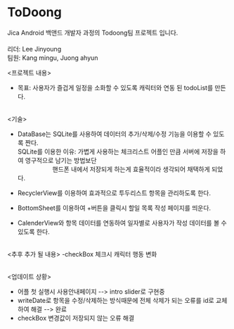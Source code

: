 # ToDoong

Jica Android 백앤드 개발자 과정의 Todoong팀 프로젝트 입니다.<br><br>
리더: Lee Jinyoung<br>
팀원: Kang mingu, Juong ahyun<br>

<프로젝트 내용>

- 목표: 사용자가 즐겁게 일정을 소화할 수 있도록 캐릭터와 연동 된 todoList를 만든다.

<br><기술>
- DataBase는 SQLite를 사용하여 데이터의 추가/삭제/수정 기능을 이용할 수 있도록 짠다.
  <br>SQLite를 이용한 이유: 가볍게 사용하는 체크리스트 어플인 만큼 서버에 저장을 하여 영구적으로 남기는 방법보단
  <br>&nbsp;&nbsp;&nbsp;&nbsp;&nbsp;&nbsp;&nbsp;&nbsp;&nbsp;&nbsp;&nbsp;&nbsp;&nbsp;&nbsp;&nbsp;&nbsp;&nbsp;&nbsp;&nbsp;&nbsp;핸드폰 내에서 저장되게 하는게 효율적이라 생각되어 채택하게 되었다.
                       
- RecyclerView를 이용하여 효과적으로 투두리스트 항목을 관리하도록 한다.
- BottomSheet를 이용하여 +버튼을 클릭시 할일 목록 작성 페이지를 띄운다.
- CalenderView와 항목 데이터를 연동하여 일자별로 사용자가 작성 데이터를 볼 수 있도록 한다.

<br><추후 추가 될 내용>
-checkBox 체크시 캐릭터 행동 변화

<br><업데이트 상황>
- 어플 첫 실행시 사용안내페이지 --> intro slider로 구현중
- writeDate로 항목을 수정/삭제하는 방식때문에 전체 삭제가 되는 오류를 id로 교체하여 해결 --> 완료
- checkBox 변경값이 저장되지 않는 오류 해결

